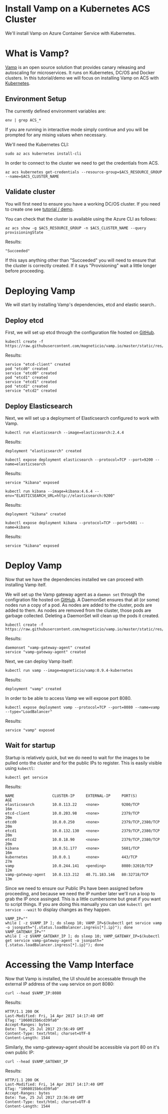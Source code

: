 # Install Vamp on a Kubernetes ACS Cluster

We'll install Vamp on Azure Container Service with Kubernetes.

# What is Vamp?

[Vamp](http://vamp.io) is an open source solution that provides canary releasing and
autoscaling for microservices. It runs on Kubernetes, DC/OS and Docker
clusters. In this tutorial/demo we will focus on installing Vamp on
ACS with [Kubernetes](https://kubernetes.io).

## Environment Setup

The currently defined environment variables are:

```
env | grep ACS_*
```

If you are running in interactive mode simply continue and you will be
prompted for any mising values when necessary.


We'll need the Kubernetes CLI:

```
sudo az acs kubernetes install-cli
```

In order to connect to the cluster we need to get the credentials from
ACS.

```
az acs kubernetes get-credentials --resource-group=$ACS_RESOURCE_GROUP --name=$ACS_CLUSTER_NAME
```
               

## Validate cluster

You will first need to ensure you have a working DC/OS cluster. If you need to create one see [tutorial / demo](../../create_cluster/script.md).

You can check that the cluster is available using the Azure CLI as
follows:

```
az acs show -g $ACS_RESOURCE_GROUP -n $ACS_CLUSTER_NAME --query provisioningState
```

Results:

```
"Succeeded"
```

If this says anything other than "Succeeded" you will need to ensure
that the cluster is correctly created. If it says "Provisioning" wait
a little longer before proceeding.

# Deploying Vamp

We will start by installing Vamp's dependencies, etcd and elastic
search..

## Deploy etcd

First, we will set up etcd through the configuration file hosted
on
[GitHub](https://raw.githubusercontent.com/magneticio/vamp.io/master/static/res/v0.9.4/etcd.yml).

```
kubectl create -f https://raw.githubusercontent.com/magneticio/vamp.io/master/static/res/v0.9.4/etcd.yml
```

Results:

```
service "etcd-client" created
pod "etcd0" created
service "etcd0" created
pod "etcd1" created
service "etcd1" created
pod "etcd2" created
service "etcd2" created
```

## Deploy Elasticsearch

Next, we will set up a deployment of Elasticsearch configured to work
with Vamp.

```
kubectl run elasticsearch --image=elasticsearch:2.4.4
```

Results:

```
deployment "elasticsearch" created
```

```
kubectl expose deployment elasticsearch --protocol=TCP --port=9200 --name=elasticsearch
```

Results:

```
service "kibana" exposed
```

```
kubectl run kibana --image=kibana:4.6.4 --env="ELASTICSEARCH_URL=http://elasticsearch:9200"
```

Results:

```
deployment "kibana" created
```

```
kubectl expose deployment kibana --protocol=TCP --port=5601 --name=kibana
```

Results:

```
service "kibana" exposed
```

# Deploy Vamp

Now that we have the dependencies installed we can proceed with
installing Vamp itelf.

We will set up the Vamp gateway agent as a `daemon set` through the
configration file hosted
on
[GitHub](https://raw.githubusercontent.com/magneticio/vamp.io/master/static/res/v0.9.4/vga.yml). A
DaemonSet ensures that all (or some) nodes run a copy of a pod. As
nodes are added to the cluster, pods are added to them. As nodes are
removed from the cluster, those pods are garbage collected. Deleting a
DaemonSet will clean up the pods it created.

```
kubectl create -f https://raw.githubusercontent.com/magneticio/vamp.io/master/static/res/v0.9.4/vga.yml
```

Results:

```
daemonset "vamp-gateway-agent" created
service "vamp-gateway-agent" created
```

Next, we can deploy Vamp itself:

```
kubectl run vamp --image=magneticio/vamp:0.9.4-kubernetes
```

Results:

```
deployment "vamp" created
```


In order to be able to access Vamp we will expose port 8080.

```
kubectl expose deployment vamp --protocol=TCP --port=8080 --name=vamp --type="LoadBalancer"
```

Results:

```
service "vamp" exposed
```

## Wait for startup

Startup is relatively quick, but we do need to wait for the images to
be pulled onto the cluster and for the public IPs to register. This is
easily visible using `kubectl`:

```
kubectl get service
```

Results:

```
NAME                 CLUSTER-IP     EXTERNAL-IP     PORT(S)             AGE
elasticsearch        10.0.113.22    <none>          9200/TCP            16m
etcd-client          10.0.203.98    <none>          2379/TCP            20m
etcd0                10.0.0.250     <none>          2379/TCP,2380/TCP   20m
etcd1                10.0.132.130   <none>          2379/TCP,2380/TCP   20m
etcd2                10.0.18.90     <none>          2379/TCP,2380/TCP   20m
kibana               10.0.51.177    <none>          5601/TCP            16m
kubernetes           10.0.0.1       <none>          443/TCP             27m
vamp                 10.0.244.141   <pending>       8080:32010/TCP      12m
vamp-gateway-agent   10.0.113.212   40.71.183.146   80:32718/TCP        13m
```

Since we need to ensure our Public IPs have been assigned before
proceeding, and because we need the IP number later we'll run a loop
to grab the IP once assinged. This is a little cumbersome but great if
you want to script things. If you are doing this manually you can use
`kubectl get service --wait` to display changes as they happen.

```
VAMP_IP=""
while [ -z $VAMP_IP ]; do sleep 10; VAMP_IP=$(kubectl get service vamp -o jsonpath="{.status.loadBalancer.ingress[*].ip}"); done
VAMP_GATEWAY_IP=""
while [ -z $VAMP_GATEWAY_IP ]; do sleep 10; VAMP_GATEWAY_IP=$(kubectl get service vamp-gateway-agent -o jsonpath="{.status.loadBalancer.ingress[*].ip}"); done
```


# Accessing the Vamp Interface

Now that Vamp is installed, the UI should be accessable through the
external IP address of the `vamp` service on port 8080:

```
curl --head $VAMP_IP:8080
```

Results:

```
HTTP/1.1 200 OK
Last-Modified: Fri, 14 Apr 2017 14:17:40 GMT
ETag: "1060015b6cd39fa0"
Accept-Ranges: bytes
Date: Tue, 25 Jul 2017 23:56:49 GMT
Content-Type: text/html; charset=UTF-8
Content-Length: 1544
```

Similarly, the vamp-gateway-agent should be accessible via port 80 on
it's own public IP:

```
curl --head $VAMP_GATEWAY_IP
```

Results:

```
HTTP/1.1 200 OK
Last-Modified: Fri, 14 Apr 2017 14:17:40 GMT
ETag: "1060015b6cd39fa0"
Accept-Ranges: bytes
Date: Tue, 25 Jul 2017 23:56:49 GMT
Content-Type: text/html; charset=UTF-8
Content-Length: 1544
```

